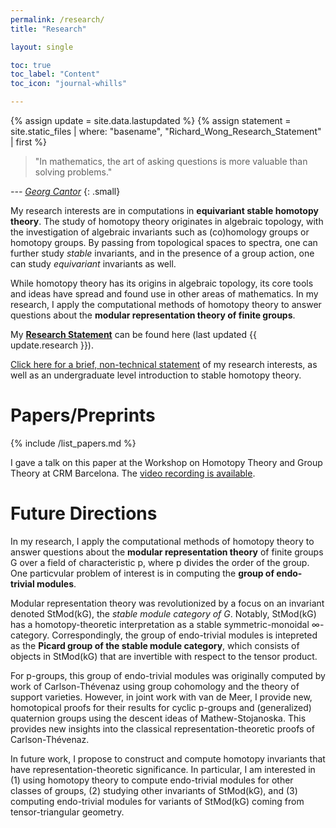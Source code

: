 ```yaml
---
permalink: /research/
title: "Research"

layout: single

toc: true
toc_label: "Content"
toc_icon: "journal-whills"

---
```


{% assign update = site.data.lastupdated %}
{% assign statement = site.static_files | where: "basename", "Richard_Wong_Research_Statement" | first %}

> "In mathematics, the art of asking questions is more valuable than solving problems."

<cite>--- [Georg Cantor](https://en.wikipedia.org/wiki/Georg_Cantor)</cite>
{: .small} 

My research interests are in computations in **equivariant stable homotopy theory**. The study of homotopy theory originates in algebraic topology, with the investigation of algebraic invariants such as (co)homology groups or homotopy groups. By passing from topological spaces to spectra, one can further study *stable* invariants, and in the presence of a group action, one can study *equivariant* invariants as well.

While homotopy theory has its origins in algebraic topology, its core tools and ideas have spread and found use in other areas of mathematics. In my research, I apply the computational methods of homotopy theory to answer questions about the **modular representation theory of finite groups**.

My **[Research Statement](/assets/Richard_Wong_Research_Statement)** can be found here (last updated {{ update.research }}).

[Click here for a brief, non-technical statement](/research/nontechnical) of my research interests, as well as an undergraduate level introduction to stable homotopy theory.

<!--end_excerpt-->

# Papers/Preprints

{% include /list_papers.md %}

I gave a talk on this paper at the Workshop on Homotopy Theory and Group Theory at CRM Barcelona. The [video recording is available](https://youtu.be/z2Svytb7LkI).

# Future Directions

In my research, I apply the computational methods of homotopy theory to answer questions about the **modular representation theory** of finite groups G over a field of characteristic p, where p divides the order of the group. One particvular problem of interest is in computing the **group of endo-trivial modules**.

Modular representation theory was revolutionized by a focus on an invariant denoted StMod(kG), the *stable module category of G*. Notably, StMod(kG) has a homotopy-theoretic interpretation as a stable symmetric-monoidal ∞-category. Correspondingly, the group of endo-trivial modules is intepreted as the **Picard group of the stable module category**, which consists of objects in StMod(kG) that are invertible with respect to the tensor product.

For p-groups, this group of endo-trivial modules was originally computed by work of Carlson-Thévenaz using group cohomology and the theory of support varieties. However, in joint work with van de Meer, I provide new, homotopical proofs for their results for cyclic p-groups and (generalized) quaternion groups using the descent ideas of Mathew-Stojanoska. This provides new insights into the classical representation-theoretic proofs of Carlson-Thévenaz.

In future work, I propose to construct and compute homotopy invariants that have representation-theoretic significance. In particular, I am interested in (1) using homotopy theory to compute endo-trivial modules for other classes of groups, (2) studying other invariants of StMod(kG), and (3) computing endo-trivial modules for variants of StMod(kG) coming from tensor-triangular geometry.